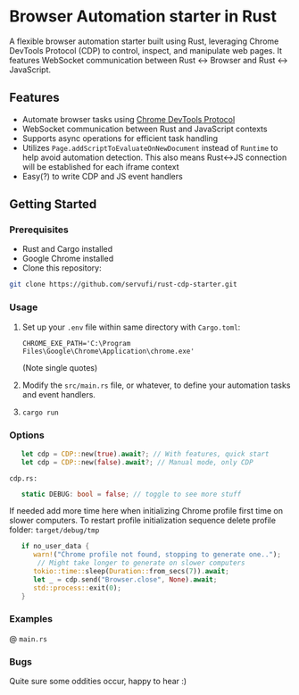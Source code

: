 # Browser Automation starter in Rust

A flexible browser automation starter built using Rust, leveraging Chrome DevTools Protocol (CDP) to control, inspect, and manipulate web pages. It features WebSocket communication between Rust <-> Browser and Rust <-> JavaScript.

## Features

- Automate browser tasks using [Chrome DevTools Protocol](https://chromedevtools.github.io/devtools-protocol/)
- WebSocket communication between Rust and JavaScript contexts
- Supports async operations for efficient task handling
- Utilizes `Page.addScriptToEvaluateOnNewDocument` instead of `Runtime` to help avoid automation detection. This also means Rust<->JS connection will be established for each iframe context
- Easy(?) to write CDP and JS event handlers

## Getting Started

### Prerequisites

- Rust and Cargo installed
- Google Chrome installed
- Clone this repository:

```sh
git clone https://github.com/servufi/rust-cdp-starter.git
```

### Usage

1. Set up your `.env` file within same directory with `Cargo.toml`:

   `CHROME_EXE_PATH='C:\Program Files\Google\Chrome\Application\chrome.exe'`

   (Note single quotes)

2. Modify the `src/main.rs` file, or whatever, to define your automation tasks and event handlers.

3. ```sh
   cargo run
   ```

### Options

```rust
   let cdp = CDP::new(true).await?; // With features, quick start
   let cdp = CDP::new(false).await?; // Manual mode, only CDP
```

`cdp.rs:`

```rust
   static DEBUG: bool = false; // toggle to see more stuff
```

If needed add more time here when initializing Chrome profile first time on slower computers. To restart profile initialization sequence delete profile folder: `target/debug/tmp`

```rust
   if no_user_data {
      warn!("Chrome profile not found, stopping to generate one..");
       // Might take longer to generate on slower computers
      tokio::time::sleep(Duration::from_secs(7)).await;
      let _ = cdp.send("Browser.close", None).await;
      std::process::exit(0);
   }
```

### Examples

@ `main.rs`

### Bugs

Quite sure some oddities occur, happy to hear :)
